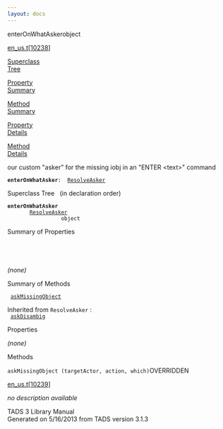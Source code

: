 ```yaml
---
layout: docs
---
```

<span class="title">enterOnWhatAsker</span><span class="type">object</span>

[en_us.t](../file/en_us.t.html)\[[10238](../source/en_us.t.html#10238)\]

[Superclass  
Tree](#_SuperClassTree_)

[Property  
Summary](#_PropSummary_)

[Method  
Summary](#_MethodSummary_)

[Property  
Details](#_Properties_)

[Method  
Details](#_Methods_)

<div class="fdesc">

our custom "asker" for the missing iobj in an "ENTER \<text\>" command

**`enterOnWhatAsker`**` :   `[`ResolveAsker`](../object/ResolveAsker.html)

</div>

<span id="_SuperClassTree_"></span>

<div class="mjhd">

<span class="hdln">Superclass Tree</span>   (in declaration order)

</div>

**`enterOnWhatAsker`**  
`         `[`ResolveAsker`](../object/ResolveAsker.html)  
`                 object`  
<span id="_PropSummary_"></span>

<div class="mjhd">

<span class="hdln">Summary of Properties</span>  

</div>

` `

` `

*(none)* <span id="_MethodSummary_"></span>

<div class="mjhd">

<span class="hdln">Summary of Methods</span>  

</div>

` `[`askMissingObject`](#askMissingObject)`  `

Inherited from `ResolveAsker` :  
` `[`askDisambig`](../object/ResolveAsker.html#askDisambig)`  `

<span id="_Properties_"></span>

<div class="mjhd">

<span class="hdln">Properties</span>  

</div>

*(none)* <span id="_Methods_"></span>

<div class="mjhd">

<span class="hdln">Methods</span>  

</div>

<span id="askMissingObject"></span>

`askMissingObject (targetActor, action, which)`<span class="rem">OVERRIDDEN</span>

[en_us.t](../file/en_us.t.html)\[[10239](../source/en_us.t.html#10239)\]

<div class="desc">

*no description available*

</div>

<div class="ftr">

TADS 3 Library Manual  
Generated on 5/16/2013 from TADS version 3.1.3

</div>
